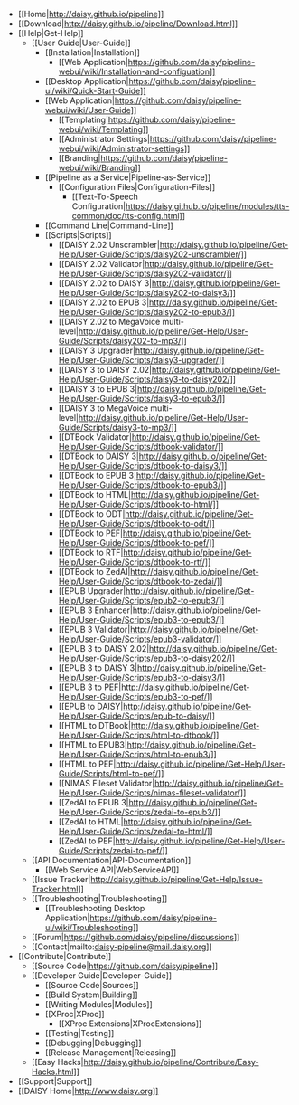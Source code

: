 * [[Home|http://daisy.github.io/pipeline]]
* [[Download|http://daisy.github.io/pipeline/Download.html]]
* [[Help|Get-Help]]
  * [[User Guide|User-Guide]]
    * [[Installation|Installation]]
      * [[Web Application|https://github.com/daisy/pipeline-webui/wiki/Installation-and-configuation]]
    * [[Desktop Application|https://github.com/daisy/pipeline-ui/wiki/Quick-Start-Guide]]
    * [[Web Application|https://github.com/daisy/pipeline-webui/wiki/User-Guide]]
      * [[Templating|https://github.com/daisy/pipeline-webui/wiki/Templating]]
      * [[Administrator Settings|https://github.com/daisy/pipeline-webui/wiki/Administrator-settings]]
      * [[Branding|https://github.com/daisy/pipeline-webui/wiki/Branding]]
    * [[Pipeline as a Service|Pipeline-as-Service]]
      * [[Configuration Files|Configuration-Files]]
        * [[Text-To-Speech Configuration|https://daisy.github.io/pipeline/modules/tts-common/doc/tts-config.html]]
    * [[Command Line|Command-Line]]
    * [[Scripts|Scripts]]
      * [[DAISY 2.02 Unscrambler|http://daisy.github.io/pipeline/Get-Help/User-Guide/Scripts/daisy202-unscrambler/]]
      * [[DAISY 2.02 Validator|http://daisy.github.io/pipeline/Get-Help/User-Guide/Scripts/daisy202-validator/]]
      * [[DAISY 2.02 to DAISY 3|http://daisy.github.io/pipeline/Get-Help/User-Guide/Scripts/daisy202-to-daisy3/]]
      * [[DAISY 2.02 to EPUB 3|http://daisy.github.io/pipeline/Get-Help/User-Guide/Scripts/daisy202-to-epub3/]]
      * [[DAISY 2.02 to MegaVoice multi-level|http://daisy.github.io/pipeline/Get-Help/User-Guide/Scripts/daisy202-to-mp3/]]
      * [[DAISY 3 Upgrader|http://daisy.github.io/pipeline/Get-Help/User-Guide/Scripts/daisy3-upgrader/]]
      * [[DAISY 3 to DAISY 2.02|http://daisy.github.io/pipeline/Get-Help/User-Guide/Scripts/daisy3-to-daisy202/]]
      * [[DAISY 3 to EPUB 3|http://daisy.github.io/pipeline/Get-Help/User-Guide/Scripts/daisy3-to-epub3/]]
      * [[DAISY 3 to MegaVoice multi-level|http://daisy.github.io/pipeline/Get-Help/User-Guide/Scripts/daisy3-to-mp3/]]
      * [[DTBook Validator|http://daisy.github.io/pipeline/Get-Help/User-Guide/Scripts/dtbook-validator/]]
      * [[DTBook to DAISY 3|http://daisy.github.io/pipeline/Get-Help/User-Guide/Scripts/dtbook-to-daisy3/]]
      * [[DTBook to EPUB 3|http://daisy.github.io/pipeline/Get-Help/User-Guide/Scripts/dtbook-to-epub3/]]
      * [[DTBook to HTML|http://daisy.github.io/pipeline/Get-Help/User-Guide/Scripts/dtbook-to-html/]]
      * [[DTBook to ODT|http://daisy.github.io/pipeline/Get-Help/User-Guide/Scripts/dtbook-to-odt/]]
      * [[DTBook to PEF|http://daisy.github.io/pipeline/Get-Help/User-Guide/Scripts/dtbook-to-pef/]]
      * [[DTBook to RTF|http://daisy.github.io/pipeline/Get-Help/User-Guide/Scripts/dtbook-to-rtf/]]
      * [[DTBook to ZedAI|http://daisy.github.io/pipeline/Get-Help/User-Guide/Scripts/dtbook-to-zedai/]]
      * [[EPUB Upgrader|http://daisy.github.io/pipeline/Get-Help/User-Guide/Scripts/epub2-to-epub3/]]
      * [[EPUB 3 Enhancer|http://daisy.github.io/pipeline/Get-Help/User-Guide/Scripts/epub3-to-epub3/]]
      * [[EPUB 3 Validator|http://daisy.github.io/pipeline/Get-Help/User-Guide/Scripts/epub3-validator/]]
      * [[EPUB 3 to DAISY 2.02|http://daisy.github.io/pipeline/Get-Help/User-Guide/Scripts/epub3-to-daisy202/]]
      * [[EPUB 3 to DAISY 3|http://daisy.github.io/pipeline/Get-Help/User-Guide/Scripts/epub3-to-daisy3/]]
      * [[EPUB 3 to PEF|http://daisy.github.io/pipeline/Get-Help/User-Guide/Scripts/epub3-to-pef/]]
      * [[EPUB to DAISY|http://daisy.github.io/pipeline/Get-Help/User-Guide/Scripts/epub-to-daisy/]]
      * [[HTML to DTBook|http://daisy.github.io/pipeline/Get-Help/User-Guide/Scripts/html-to-dtbook/]]
      * [[HTML to EPUB3|http://daisy.github.io/pipeline/Get-Help/User-Guide/Scripts/html-to-epub3/]]
      * [[HTML to PEF|http://daisy.github.io/pipeline/Get-Help/User-Guide/Scripts/html-to-pef/]]
      * [[NIMAS Fileset Validator|http://daisy.github.io/pipeline/Get-Help/User-Guide/Scripts/nimas-fileset-validator/]]
      * [[ZedAI to EPUB 3|http://daisy.github.io/pipeline/Get-Help/User-Guide/Scripts/zedai-to-epub3/]]
      * [[ZedAI to HTML|http://daisy.github.io/pipeline/Get-Help/User-Guide/Scripts/zedai-to-html/]]
      * [[ZedAI to PEF|http://daisy.github.io/pipeline/Get-Help/User-Guide/Scripts/zedai-to-pef/]]
  * [[API Documentation|API-Documentation]]
    * [[Web Service API|WebServiceAPI]]
  * [[Issue Tracker|http://daisy.github.io/pipeline/Get-Help/Issue-Tracker.html]]
  * [[Troubleshooting|Troubleshooting]]
    * [[Troubleshooting Desktop Application|https://github.com/daisy/pipeline-ui/wiki/Troubleshooting]]
  * [[Forum|https://github.com/daisy/pipeline/discussions]]
  * [[Contact|mailto:daisy-pipeline@mail.daisy.org]]
* [[Contribute|Contribute]]
  * [[Source Code|https://github.com/daisy/pipeline]]
  * [[Developer Guide|Developer-Guide]]
    * [[Source Code|Sources]]
    * [[Build System|Building]]
    * [[Writing Modules|Modules]]
    * [[XProc|XProc]]
      * [[XProc Extensions|XProcExtensions]]
    * [[Testing|Testing]]
    * [[Debugging|Debugging]]
    * [[Release Management|Releasing]]
  * [[Easy Hacks|http://daisy.github.io/pipeline/Contribute/Easy-Hacks.html]]
* [[Support​|Support]]
* [[DAISY Home|http://www.daisy.org]]
